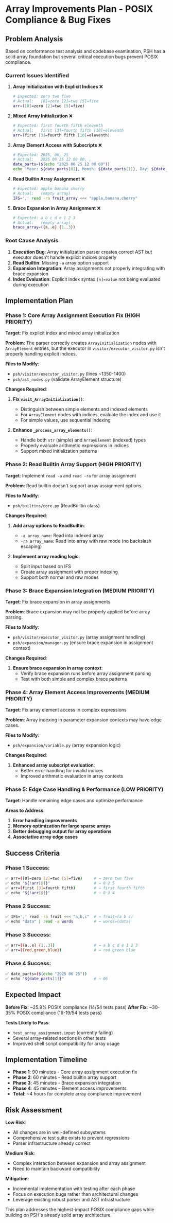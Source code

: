# Array Improvements Plan - POSIX Compliance & Bug Fixes

## Problem Analysis

Based on conformance test analysis and codebase examination, PSH has a solid array foundation but several critical execution bugs prevent POSIX compliance.

### Current Issues Identified

1. **Array Initialization with Explicit Indices** ❌
   ```bash
   # Expected: zero two five  
   # Actual:   [0]=zero [2]=two [5]=five
   arr=([0]=zero [2]=two [5]=five)
   ```

2. **Mixed Array Initialization** ❌ 
   ```bash
   # Expected: first fourth fifth eleventh
   # Actual:   first [3]=fourth fifth [10]=eleventh  
   arr=(first [3]=fourth fifth [10]=eleventh)
   ```

3. **Array Element Access with Subscripts** ❌
   ```bash
   # Expected: 2025, 06, 25
   # Actual:   2025 06 25 12 00 00, , 
   date_parts=($(echo "2025 06 25 12 00 00"))
   echo "Year: ${date_parts[0]}, Month: ${date_parts[1]}, Day: ${date_parts[2]}"
   ```

4. **Read Builtin Array Assignment** ❌
   ```bash
   # Expected: apple banana cherry
   # Actual:   (empty array)
   IFS=',' read -ra fruit_array <<< "apple,banana,cherry"
   ```

5. **Brace Expansion in Array Assignment** ❌
   ```bash
   # Expected: a b c d e 1 2 3
   # Actual:   (empty array)
   brace_array=({a..e} {1..3})
   ```

### Root Cause Analysis

1. **Execution Bug**: Array initialization parser creates correct AST but executor doesn't handle explicit indices properly
2. **Read Builtin**: Missing `-a` array option support  
3. **Expansion Integration**: Array assignments not properly integrating with brace expansion
4. **Index Evaluation**: Explicit index syntax `[n]=value` not being evaluated during execution

## Implementation Plan

### Phase 1: Core Array Assignment Execution Fix (HIGH PRIORITY)
**Target**: Fix explicit index and mixed array initialization

**Problem**: The parser correctly creates `ArrayInitialization` nodes with `ArrayElement` entries, but the executor in `visitor/executor_visitor.py` isn't properly handling explicit indices.

**Files to Modify**:
- `psh/visitor/executor_visitor.py` (lines ~1350-1400)
- `psh/ast_nodes.py` (validate ArrayElement structure)

**Changes Required**:
1. **Fix `visit_ArrayInitialization()`**: 
   - Distinguish between simple elements and indexed elements
   - For `ArrayElement` nodes with indices, evaluate the index and use it
   - For simple values, use sequential indexing

2. **Enhance `_process_array_elements()`**:
   - Handle both `str` (simple) and `ArrayElement` (indexed) types
   - Properly evaluate arithmetic expressions in indices
   - Support mixed initialization patterns

### Phase 2: Read Builtin Array Support (HIGH PRIORITY)  
**Target**: Implement `read -a` and `read -ra` for array assignment

**Problem**: Read builtin doesn't support array assignment options.

**Files to Modify**:
- `psh/builtins/core.py` (ReadBuiltin class)

**Changes Required**:
1. **Add array options to ReadBuiltin**:
   - `-a array_name`: Read into indexed array
   - `-ra array_name`: Read into array with raw mode (no backslash escaping)

2. **Implement array reading logic**:
   - Split input based on IFS
   - Create array assignment with proper indexing
   - Support both normal and raw modes

### Phase 3: Brace Expansion Integration (MEDIUM PRIORITY)
**Target**: Fix brace expansion in array assignments

**Problem**: Brace expansion may not be properly applied before array parsing.

**Files to Modify**:
- `psh/visitor/executor_visitor.py` (array assignment handling)
- `psh/expansion/manager.py` (ensure brace expansion in assignment context)

**Changes Required**:
1. **Ensure brace expansion in array context**:
   - Verify brace expansion runs before array assignment parsing
   - Test with both simple and complex brace patterns

### Phase 4: Array Element Access Improvements (MEDIUM PRIORITY)
**Target**: Fix array element access in complex expressions

**Problem**: Array indexing in parameter expansion contexts may have edge cases.

**Files to Modify**:
- `psh/expansion/variable.py` (array expansion logic)

**Changes Required**:
1. **Enhanced array subscript evaluation**:
   - Better error handling for invalid indices
   - Improved arithmetic evaluation in array contexts

### Phase 5: Edge Case Handling & Performance (LOW PRIORITY)
**Target**: Handle remaining edge cases and optimize performance

**Areas to Address**:
1. **Error handling improvements**
2. **Memory optimization for large sparse arrays** 
3. **Better debugging output for array operations**
4. **Associative array edge cases**

## Success Criteria

### Phase 1 Success:
```bash
✅ arr=([0]=zero [2]=two [5]=five)     # → zero two five
✅ echo "${!arr[@]}"                   # → 0 2 5  
✅ arr=(first [3]=fourth fifth)        # → first fourth fifth
✅ echo "${!arr[@]}"                   # → 0 3 4
```

### Phase 2 Success:
```bash
✅ IFS=',' read -ra fruit <<< "a,b,c"  # → fruit=(a b c)
✅ echo "data" | read -a words         # → words=(data)
```

### Phase 3 Success:
```bash
✅ arr=({a..e} {1..3})                 # → a b c d e 1 2 3
✅ arr=({red,green,blue})              # → red green blue
```

### Phase 4 Success:
```bash
✅ date_parts=($(echo "2025 06 25"))   
✅ echo "${date_parts[1]}"             # → 06
```

## Expected Impact

**Before Fix**: ~25.9% POSIX compliance (14/54 tests pass)
**After Fix**: ~30-35% POSIX compliance (16-19/54 tests pass)

**Tests Likely to Pass**:
- `test_array_assignment.input` (currently failing)
- Several array-related sections in other tests
- Improved shell script compatibility for array usage

## Implementation Timeline

- **Phase 1**: 90 minutes - Core array assignment execution fix
- **Phase 2**: 60 minutes - Read builtin array support  
- **Phase 3**: 45 minutes - Brace expansion integration
- **Phase 4**: 45 minutes - Element access improvements
- **Total**: ~4 hours for complete array compliance improvement

## Risk Assessment

**Low Risk**: 
- All changes are in well-defined subsystems
- Comprehensive test suite exists to prevent regressions
- Parser infrastructure already correct

**Medium Risk**:
- Complex interaction between expansion and array assignment
- Need to maintain backward compatibility

**Mitigation**:
- Incremental implementation with testing after each phase
- Focus on execution bugs rather than architectural changes
- Leverage existing robust parser and AST infrastructure

This plan addresses the highest-impact POSIX compliance gaps while building on PSH's already solid array architecture.